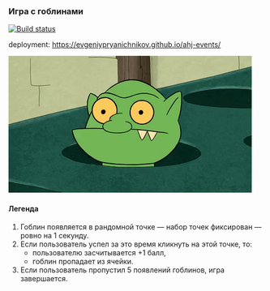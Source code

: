 
### Игра с гоблинами

[![Build status](https://ci.appveyor.com/api/projects/status/n0ao5st0hxcoso87?svg=true)](https://ci.appveyor.com/project/EvgeniyPryanichnikov/ahj-events)

deployment: https://evgeniypryanichnikov.github.io/ahj-events/

![](./src/img/GracefulMiniatureBustard-small.gif)

#### Легенда

1. Гоблин появляется в рандомной точке — набор точек фиксирован — ровно на 1 секунду.
2. Если пользователь успел за это время кликнуть на этой точке, то:
    * пользователю засчитывается +1 балл,
    * гоблин пропадает из ячейки.
3. Если пользователь пропустил 5 появлений гоблинов, игра завершается.


